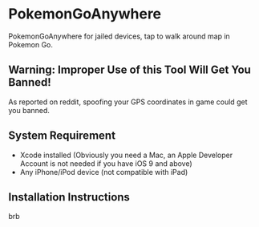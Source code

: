# PokemonGoAnywhere

PokemonGoAnywhere for jailed devices, tap to walk around map in Pokemon Go.

## Warning: Improper Use of this Tool Will Get You Banned!
As reported on reddit, spoofing your GPS coordinates in game could get you banned. 

## System Requirement

- Xcode installed (Obviously you need a Mac, an Apple Developer Account is not needed if you have iOS 9 and above)
- Any iPhone/iPod device (not compatible with iPad)

## Installation Instructions

brb
